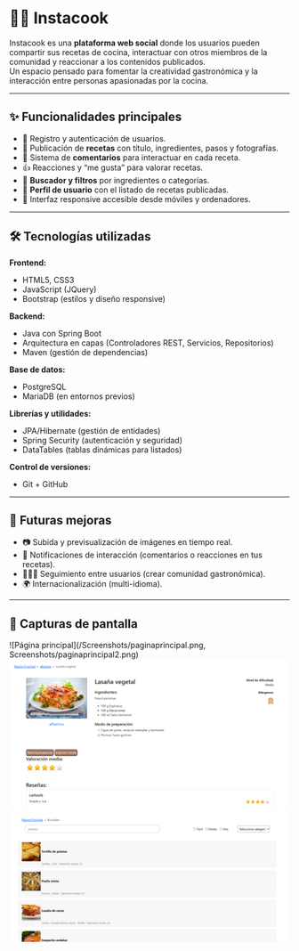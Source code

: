# 👩‍🍳 Instacook

Instacook es una **plataforma web social** donde los usuarios pueden compartir sus recetas de cocina, interactuar con otros miembros de la comunidad y reaccionar a los contenidos publicados.  
Un espacio pensado para fomentar la creatividad gastronómica y la interacción entre personas apasionadas por la cocina.

---

## ✨ Funcionalidades principales
- 📌 Registro y autenticación de usuarios.  
- 🍲 Publicación de **recetas** con título, ingredientes, pasos y fotografías.  
- 💬 Sistema de **comentarios** para interactuar en cada receta.  
- 👍 Reacciones y “me gusta” para valorar recetas.  
- 🔎 **Buscador y filtros** por ingredientes o categorías.  
- 👤 **Perfil de usuario** con el listado de recetas publicadas.  
- 📱 Interfaz responsive accesible desde móviles y ordenadores.  

---

## 🛠️ Tecnologías utilizadas

**Frontend:**
- HTML5, CSS3  
- JavaScript (JQuery)  
- Bootstrap (estilos y diseño responsive)  

**Backend:**
- Java con Spring Boot  
- Arquitectura en capas (Controladores REST, Servicios, Repositorios)  
- Maven (gestión de dependencias)  

**Base de datos:**
- PostgreSQL  
- MariaDB (en entornos previos)  

**Librerías y utilidades:**
- JPA/Hibernate (gestión de entidades)  
- Spring Security (autenticación y seguridad)  
- DataTables (tablas dinámicas para listados)  

**Control de versiones:**
- Git + GitHub  

---

## 🚀 Futuras mejoras
- 📷 Subida y previsualización de imágenes en tiempo real.  
- 🔔 Notificaciones de interacción (comentarios o reacciones en tus recetas).  
- 🧑‍🤝‍🧑 Seguimiento entre usuarios (crear comunidad gastronómica).  
- 🌍 Internacionalización (multi-idioma).  

---

## 📸 Capturas de pantalla

![Página principal](/Screenshots/paginaprincipal.png, Screenshots/paginaprincipal2.png)  
![Detalle de receta](/Screenshots/receta.png)
![Buscador](/Screenshots/buscador.png)
